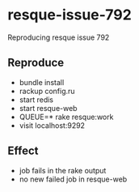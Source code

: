 resque-issue-792
================

Reproducing resque issue 792

Reproduce
---------
* bundle install
* rackup config.ru
* start redis
* start resque-web
* QUEUE=\* rake resque:work
* visit localhost:9292

Effect
------
* job fails in the rake output
* no new failed job in resque-web


